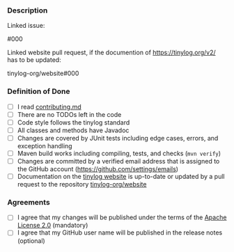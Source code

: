 ### Description

Linked issue:

#000 <!-- Related issue from https://github.com/tinylog-org/tinylog/issues -->

Linked website pull request, if the documention of https://tinylog.org/v2/ has to be updated:

tinylog-org/website#000 <!-- Related pull request from https://github.com/tinylog-org/website/pulls -->

### Definition of Done

- [ ] I read [contributing.md](https://github.com/tinylog-org/tinylog/blob/v2.8/contributing.md)
- [ ] There are no TODOs left in the code
- [ ] Code style follows the tinylog standard
- [ ] All classes and methods have Javadoc
- [ ] Changes are covered by JUnit tests including edge cases, errors, and exception handling
- [ ] Maven build works including compiling, tests, and checks (`mvn verify`)
- [ ] Changes are committed by a verified email address that is assigned to the GitHub account (https://github.com/settings/emails)
- [ ] Documentation on the [tinylog website](https://tinylog.org/v2/) is up-to-date or updated by a pull request to the repository [tinylog-org/website](https://github.com/tinylog-org/website)

### Agreements

- [ ] I agree that my changes will be published under the terms of the [Apache License 2.0](https://github.com/tinylog-org/tinylog/blob/v2.0/license.txt) (mandatory)
- [ ] I agree that my GitHub user name will be published in the release notes (optional)
